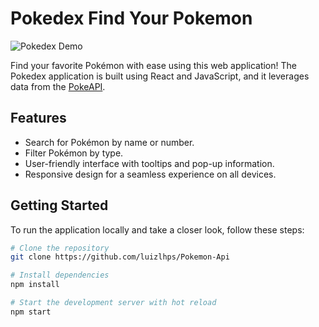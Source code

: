 # Pokedex Find Your Pokemon

![Pokedex Demo](https://storage.googleapis.com/loustech-site.appspot.com/Pokedex-Demo.gif)

Find your favorite Pokémon with ease using this web application! The Pokedex application is built using React and JavaScript, and it leverages data from the [PokeAPI](https://pokeapi.co/).

## Features

- Search for Pokémon by name or number.
- Filter Pokémon by type.
- User-friendly interface with tooltips and pop-up information.
- Responsive design for a seamless experience on all devices.

## Getting Started

To run the application locally and take a closer look, follow these steps:

```bash
# Clone the repository
git clone https://github.com/luizlhps/Pokemon-Api

# Install dependencies
npm install

# Start the development server with hot reload
npm start
